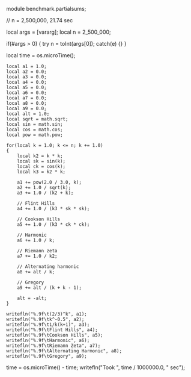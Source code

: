 module benchmark.partialsums;

// n = 2,500,000, 21.74 sec

local args = [vararg];
local n = 2_500_000;

if(#args > 0)
{
	try
		n = toInt(args[0]);
	catch(e) {}
}

local time = os.microTime();

	local a1 = 1.0;
	local a2 = 0.0;
	local a3 = 0.0;
	local a4 = 0.0;
	local a5 = 0.0;
	local a6 = 0.0;
	local a7 = 0.0;
	local a8 = 0.0;
	local a9 = 0.0;
	local alt = 1.0;
	local sqrt = math.sqrt;
	local sin = math.sin;
	local cos = math.cos;
	local pow = math.pow;
	
	for(local k = 1.0; k <= n; k += 1.0)
	{
		local k2 = k * k;
		local sk = sin(k);
		local ck = cos(k);
		local k3 = k2 * k;

		a1 += pow(2.0 / 3.0, k);
		a2 += 1.0 / sqrt(k);
		a3 += 1.0 / (k2 + k);

		// Flint Hills
		a4 += 1.0 / (k3 * sk * sk);

		// Cookson Hills
		a5 += 1.0 / (k3 * ck * ck);
		
		// Harmonic
		a6 += 1.0 / k;
		
		// Riemann zeta
		a7 += 1.0 / k2;

		// Alternating harmonic
		a8 += alt / k;

		// Gregory
		a9 += alt / (k + k - 1);

		alt = -alt;
	}
	
	writefln("%.9f\t(2/3)^k", a1);
	writefln("%.9f\tk^-0.5", a2);
	writefln("%.9f\t1/k(k+1)", a3);
	writefln("%.9f\tFlint Hills", a4);
	writefln("%.9f\tCookson Hills", a5);
	writefln("%.9f\tHarmonic", a6);
	writefln("%.9f\tRiemann Zeta", a7);
	writefln("%.9f\tAlternating Harmonic", a8);
	writefln("%.9f\tGregory", a9);
	
time = os.microTime() - time;
writefln("Took ", time / 1000000.0, " sec");